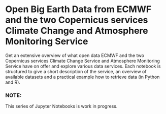 # Open Big Earth Data from ECMWF and the two Copernicus services Climate Change and Atmosphere Monitoring Service

Get an extensive overview of what open data ECMWF and the two Copernicus services Climate Change Service and Atmosphere Monitoring Service have on offer and explore various data services. Each notebook is structured to give a short description of the service, an overview of available datasets and a practical example how to retrieve data (in Python and R).

### NOTE: <br>
This series of Jupyter Notebooks is work in progress.
 
